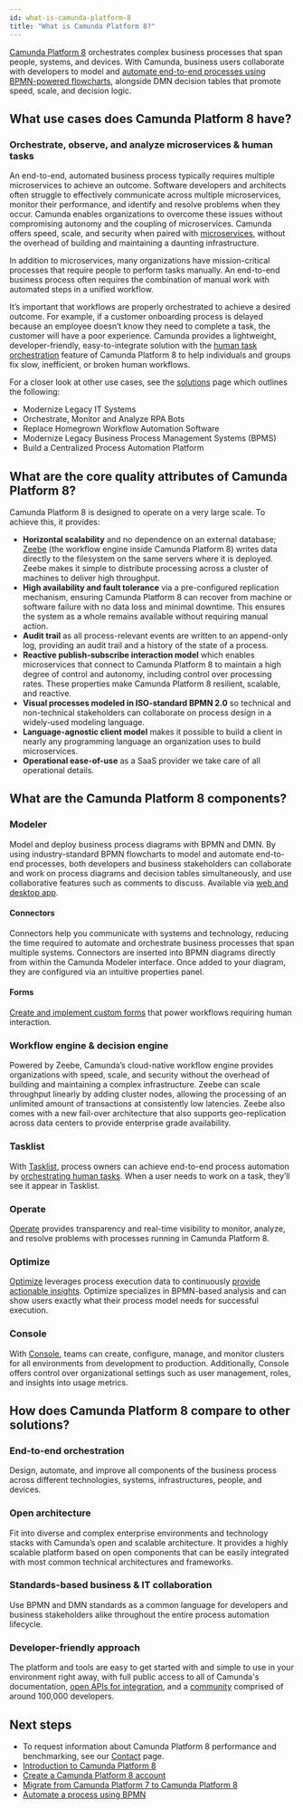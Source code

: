 ```yaml
---
id: what-is-camunda-platform-8
title: "What is Camunda Platform 8?"
---
```


[Camunda Platform 8](https://camunda.io) orchestrates complex business processes that span people, systems, and devices. With Camunda, business users collaborate with developers to model and [automate end-to-end processes using BPMN-powered flowcharts](../../guides/automating-a-process-using-bpmn.md), alongside DMN decision tables that promote speed, scale, and decision logic.

## What use cases does Camunda Platform 8 have?

### Orchestrate, observe, and analyze microservices & human tasks

An end-to-end, automated business process typically requires multiple microservices to achieve an outcome. Software developers and architects often struggle to effectively communicate across multiple microservices, monitor their performance, and identify and resolve problems when they occur. Camunda enables organizations to overcome these issues without compromising autonomy and the coupling of microservices. Camunda offers speed, scale, and security when paired with [microservices](../../guides/getting-started-orchestrate-microservices.md), without the overhead of building and maintaining a daunting infrastructure.

In addition to microservices, many organizations have mission-critical processes that require people to perform tasks manually. An end-to-end business process often requires the combination of manual work with automated steps in a unified workflow.

It’s important that workflows are properly orchestrated to achieve a desired outcome. For example, if a customer onboarding process is delayed because an employee doesn’t know they need to complete a task, the customer will have a poor experience. Camunda provides a lightweight, developer-friendly, easy-to-integrate solution with the [human task orchestration](../../guides/getting-started-orchestrate-human-tasks.md) feature of Camunda Platform 8 to help individuals and groups fix slow, inefficient, or broken human workflows.

For a closer look at other use cases, see the [solutions](https://camunda.com/solutions/) page which outlines the following:

- Modernize Legacy IT Systems
- Orchestrate, Monitor and Analyze RPA Bots
- Replace Homegrown Workflow Automation Software
- Modernize Legacy Business Process Management Systems (BPMS)
- Build a Centralized Process Automation Platform

## What are the core quality attributes of Camunda Platform 8?

Camunda Platform 8 is designed to operate on a very large scale. To achieve this, it provides:

- **Horizontal scalability** and no dependence on an external database; [Zeebe](../zeebe/zeebe-overview.md) (the workflow engine inside Camunda Platform 8) writes data directly to the filesystem on the same servers where it is deployed. Zeebe makes it simple to distribute processing across a cluster of machines to deliver high throughput.
- **High availability and fault tolerance** via a pre-configured replication mechanism, ensuring Camunda Platform 8 can recover from machine or software failure with no data loss and minimal downtime. This ensures the system as a whole remains available without requiring manual action.
- **Audit trail** as all process-relevant events are written to an append-only log, providing an audit trail and a history of the state of a process.
- **Reactive publish-subscribe interaction model** which enables microservices that connect to Camunda Platform 8 to maintain a high degree of control and autonomy, including control over processing rates. These properties make Camunda Platform 8 resilient, scalable, and reactive.
- **Visual processes modeled in ISO-standard BPMN 2.0** so technical and non-technical stakeholders can collaborate on process design in a widely-used modeling language.
- **Language-agnostic client model** makes it possible to build a client in nearly any programming language an organization uses to build microservices.
- **Operational ease-of-use** as a SaaS provider we take care of all operational details.

## What are the Camunda Platform 8 components?

### Modeler

Model and deploy business process diagrams with BPMN and DMN. By using industry-standard BPMN flowcharts to model and automate end-to-end processes, both developers and business stakeholders can collaborate and work on process diagrams and decision tables simultaneously, and use collaborative features such as comments to discuss. Available via [web and desktop app](../modeler/about.md).

#### Connectors

Connectors help you communicate with systems and technology, reducing the time required to automate and orchestrate business processes that span multiple systems. Connectors are inserted into BPMN diagrams directly from within the Camunda Modeler interface. Once added to your diagram, they are configured via an intuitive properties panel.

#### Forms

[Create and implement custom forms](../../guides/utilizing-forms.md) that power workflows requiring human interaction.

### Workflow engine & decision engine

Powered by Zeebe, Camunda’s cloud-native workflow engine provides organizations with speed, scale, and security without the overhead of building and maintaining a complex infrastructure. Zeebe can scale throughput linearly by adding cluster nodes, allowing the processing of an unlimited amount of transactions at consistently low latencies. Zeebe also comes with a new fail-over architecture that also supports geo-replication across data centers to provide enterprise grade availability.

### Tasklist

With [Tasklist](../tasklist/introduction.md), process owners can achieve end-to-end process automation by [orchestrating human tasks](../../guides/getting-started-orchestrate-human-tasks.md). When a user needs to work on a task, they’ll see it appear in Tasklist.

### Operate

[Operate](../operate/index.md) provides transparency and real-time visibility to monitor, analyze, and resolve problems with processes running in Camunda Platform 8.

### Optimize

[Optimize](../optimize/what-is-optimize.md) leverages process execution data to continuously [provide actionable insights](../../guides/improve-processes-with-optimize.md). Optimize specializes in BPMN-based analysis and can show users exactly what their process model needs for successful execution.

### Console

With [Console](../console/introduction.md), teams can create, configure, manage, and monitor clusters for all environments from development to production. Additionally, Console offers control over organizational settings such as user management, roles, and insights into usage metrics.

## How does Camunda Platform 8 compare to other solutions?

### End-to-end orchestration

Design, automate, and improve all components of the business process across different technologies, systems, infrastructures, people, and devices.

### Open architecture

Fit into diverse and complex enterprise environments and technology stacks with Camunda’s open and scalable architecture. It provides a highly scalable platform based on open components that can be easily integrated with most common technical architectures and frameworks.

### Standards-based business & IT collaboration

Use BPMN and DMN standards as a common language for developers and business stakeholders alike throughout the entire process automation lifecycle.

### Developer-friendly approach

The platform and tools are easy to get started with and simple to use in your environment right away, with full public access to all of Camunda's documentation, [open APIs for integration](../../apis-clients/overview.md), and a [community](https://camunda.com/developers/) comprised of around 100,000 developers.

## Next steps

* To request information about Camunda Platform 8 performance and benchmarking, see our [Contact](/contact/) page.
* [Introduction to Camunda Platform 8](../../guides/introduction-to-camunda-cloud.md)
* [Create a Camunda Platform 8 account](../../guides/create-account.md)
* [Migrate from Camunda Platform 7 to Camunda Platform 8](../../guides/migrating-from-camunda-platform-7.md)
* [Automate a process using BPMN](../../guides/automating-a-process-using-bpmn.md)